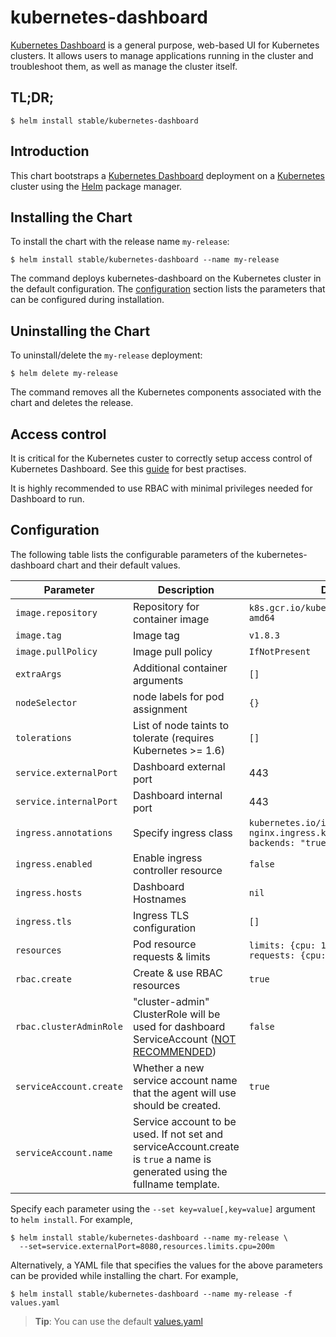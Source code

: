 # kubernetes-dashboard

[Kubernetes Dashboard](https://github.com/kubernetes/dashboard) is a general purpose, web-based UI for Kubernetes clusters. It allows users to manage applications running in the cluster and troubleshoot them, as well as manage the cluster itself.


## TL;DR;

```console
$ helm install stable/kubernetes-dashboard
```

## Introduction

This chart bootstraps a [Kubernetes Dashboard](https://github.com/kubernetes/dashboard) deployment on a [Kubernetes](http://kubernetes.io) cluster using the [Helm](https://helm.sh) package manager.

## Installing the Chart

To install the chart with the release name `my-release`:

```console
$ helm install stable/kubernetes-dashboard --name my-release
```

The command deploys kubernetes-dashboard on the Kubernetes cluster in the default configuration. The [configuration](#configuration) section lists the parameters that can be configured during installation.

## Uninstalling the Chart

To uninstall/delete the `my-release` deployment:

```console
$ helm delete my-release
```

The command removes all the Kubernetes components associated with the chart and deletes the release.

## Access control
It is critical for the Kubernetes custer to correctly setup access control of Kubernetes Dashboard. See this [guide](https://github.com/kubernetes/dashboard/wiki/Access-control) for best practises.

It is highly recommended to use RBAC with minimal privileges needed for Dashboard to run.

## Configuration

The following table lists the configurable parameters of the kubernetes-dashboard chart and their default values.

| Parameter                 | Description                                                                                                                 | Default                                                                  |
|---------------------------|-----------------------------------------------------------------------------------------------------------------------------|--------------------------------------------------------------------------|
| `image.repository`        | Repository for container image                                                                                              | `k8s.gcr.io/kubernetes-dashboard-amd64`                                  |
| `image.tag`               | Image tag                                                                                                                   | `v1.8.3`                                                                 |
| `image.pullPolicy`        | Image pull policy                                                                                                           | `IfNotPresent`                                                           |
| `extraArgs`               | Additional container arguments                                                                                              | `[]`                                                                     |
| `nodeSelector`            | node labels for pod assignment                                                                                              | `{}`                                                                     |
| `tolerations`             | List of node taints to tolerate (requires Kubernetes >= 1.6)                                                                | `[]`                                                                     |
| `service.externalPort`    | Dashboard external port                                                                                                     | 443                                                                      |
| `service.internalPort`    | Dashboard internal port                                                                                                     | 443                                                                      |
| `ingress.annotations`     | Specify ingress class                                                                                                       | `kubernetes.io/ingress.class: nginx, nginx.ingress.kubernetes.io/secure-backends: "true"`                                     |
| `ingress.enabled`         | Enable ingress controller resource                                                                                          | `false`                                                                  |
| `ingress.hosts`           | Dashboard Hostnames                                                                                                         | `nil`                                                                    |
| `ingress.tls`             | Ingress TLS configuration                                                                                                   | `[]`                                                                     |
| `resources`               | Pod resource requests & limits                                                                                              | `limits: {cpu: 100m, memory: 50Mi}, requests: {cpu: 100m, memory: 50Mi}` |
| `rbac.create`             | Create & use RBAC resources                                                                                                 | `true`                                                                   |
| `rbac.clusterAdminRole`   | "cluster-admin" ClusterRole will be used for dashboard ServiceAccount ([NOT RECOMMENDED](#access-control))                  | `false`                                                                  |
| `serviceAccount.create`   | Whether a new service account name that the agent will use should be created.                                               | `true`                                                                   |
| `serviceAccount.name`     | Service account to be used. If not set and serviceAccount.create is `true` a name is generated using the fullname template. |                                                                          |

Specify each parameter using the `--set key=value[,key=value]` argument to `helm install`. For example,

```console
$ helm install stable/kubernetes-dashboard --name my-release \
  --set=service.externalPort=8080,resources.limits.cpu=200m
```

Alternatively, a YAML file that specifies the values for the above parameters can be provided while installing the chart. For example,

```console
$ helm install stable/kubernetes-dashboard --name my-release -f values.yaml
```

> **Tip**: You can use the default [values.yaml](values.yaml)
